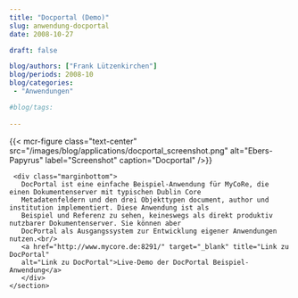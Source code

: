 ```yaml
---
title: "Docportal (Demo)"
slug: anwendung-docportal
date: 2008-10-27

draft: false

blog/authors: ["Frank Lützenkirchen"]
blog/periods: 2008-10
blog/categories:
 - "Anwendungen"

#blog/tags:
 
---
```



{{< mcr-figure class="text-center" src="/images/blog/applications/docportal_screenshot.png" alt="Ebers-Papyrus" label="Screenshot" caption="Docportal" />}}
  
        

      
     <div class="marginbottom">
       DocPortal ist eine einfache Beispiel-Anwendung für MyCoRe, die einen Dokumentenserver mit typischen Dublin Core
       Metadatenfeldern und den drei Objekttypen document, author und institution implementiert. Diese Anwendung ist als
       Beispiel und Referenz zu sehen, keineswegs als direkt produktiv nutzbarer Dokumentenserver. Sie können aber
       DocPortal als Ausgangssystem zur Entwicklung eigener Anwendungen nutzen.<br/>
       <a href="http://www.mycore.de:8291/" target="_blank" title="Link zu DocPortal" 
       alt="Link zu DocPortal">Live-Demo der DocPortal Beispiel-Anwendung</a>
       </div>
    </section>


